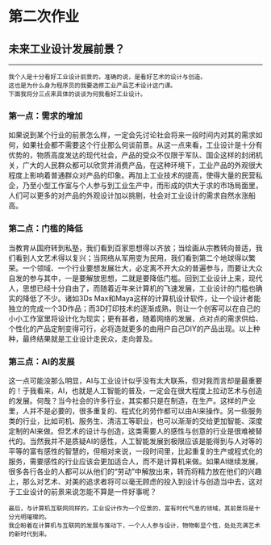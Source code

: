 # 第二次作业
## 未来工业设计发展前景？
***

    我个人是十分看好工业设计前景的，准确的说，是看好艺术的设计与创造。
    这也是为什么身为程序员的我要选修工业产品艺术设计这门课。
    下面我将分三点来具体的谈谈为何我看好工业设计。

### 第一点：需求的增加

如果说到某个行业的前景怎么样，一定会先讨论社会将来一段时间内对其的需求如何，如果社会都不需要这个行业那么何谈前景。从这一点来看，工业设计是十分有优势的，物质高度发达的现代社会，产品的受众不仅限于军队、国企这样的封闭机关，广大的人民群众都可以欣赏并消费产品，在这种环境下，工业产品的外观很大程度上影响着普通群众对产品的印象。再加上工业技术的提高，使得大量的民营私企，乃至小型工作室与个人参与到工业生产中，而形成的供大于求的市场局面里，人们可以更多的对产品的外观设计加以挑剔，社会对工业设计的需求自然水涨船高。

### 第二点：门槛的降低

当教育从国府转到私塾，我们看到百家思想得以齐放；当绘画从宗教转向普适，我们看到人文艺术得以复兴；当网络从军用变为民用，我们看到第二个地球得以繁荣。一个领域、一个行业要想发展壮大，必定离不开大众的普遍参与，而要让大众自发的参与其中，一是要解放思想，二就是要降低门槛。回到工业设计上来，现代人，思想已经十分自由了，而随着近年来计算机的飞速发展，工业设计的门槛也确实的降低了不少。诸如3Ds Max和Maya这样的计算机设计软件，让一个设计者能独立的完成一个3D作品；而3D打印技术的逐渐成熟，则让一个创客可以在自己的小小工作室里将设计化为现实；更有甚者，随着网络的发展，点对点的需求供给、个性化的产品定制变得可行，必将造就更多的由用户自己DIY的产品出现。以上种种，最终结果就是工业设计走民众，走向普及。

### 第三点：AI的发展

这一点可能没那么明显，AI与工业设计似乎没有太大联系，但对我而言却是最重要的！于我看来，AI，也就是人工智能的普及，一定会在很大程度上拉动艺术与创造的发展。何哉？当今社会的许多行业，其实都只是在制造，在生产。这样的产业里，人并不是必要的，很多重复的、程式化的劳作都可以由AI来操作。另一些服务类的行业，比如司机、服务生、清洁工等职业，也可以渐渐的交给更加智能、深度定制的AI来做。但艺术的设计与创造，这类需要人的感性与创意的行业是很难被替代的。当然我并不是质疑AI的感性，人工智能发展到极限应该是能得到与人对等的平等的富有感性的智慧的，但相对来说，一段时间里，比起重复的生产或程式化的服务，需要感性的行业应该会更加适合人，而不是计算机来做。如果AI继续发展，很多各行各业的人都可以从他们的“劳动”中解放出来，转而将精力放在他们的兴趣上，那么对艺术、对美的追求者将可以毫无顾虑的投入到设计与创造当中去，这对于工业设计的前景来说怎能不算是一件好事呢？

    最后，与计算机互联网同样的，工业设计作为一个应景的、富有时代气息的领域，其前景将是十分光明璀璨的。
    我企盼着在计算机与互联网的发展与推动下，一个人人参与设计，物物彰显个性，处处充满艺术的新时代到来。
